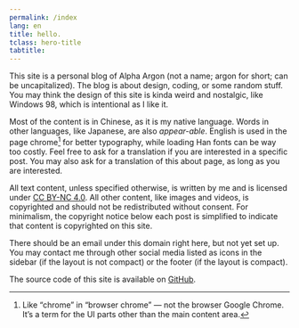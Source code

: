 ```yaml
---
permalink: /index
lang: en
title: hello.
tclass: hero-title
tabtitle:
---
```


<div class="hero-chevron-up"></div>

This site is a personal blog of Alpha Argon (not a name; argon for short; can be uncapitalized). The blog is about design, coding, or some random stuff. You may think the design of this site is kinda weird and nostalgic, like Windows 98, which is intentional as I like it.

Most of the content is in Chinese, as it is my native language. Words in other languages, like Japanese, are also *appear-able*. English is used in the page chrome[^chrome] for better typography, while loading Han fonts can be way too costly. Feel free to ask for a translation if you are interested in a specific post. You may also ask for a translation of this about page, as long as you are interested.

All text content, unless specified otherwise, is written by me and is licensed under [CC BY-NC 4.0](https://creativecommons.org/licenses/by-nc/4.0/). All other content, like images and videos, is copyrighted and should not be redistributed without consent. For minimalism, the copyright notice below each post is simplified to indicate that content is copyrighted on this site.

There should be an email under this domain right here, but not yet set up. You may contact me through other social media listed as icons in the sidebar (if the layout is not compact) or the footer (if the layout is compact).

The source code of this site is available on [GitHub](https://github.com/alphaArgon/alphaArgon.github.io).

[^chrome]: Like “chrome” in “browser chrome” — not the browser Google Chrome. It’s a term for the UI parts other than the main content area.
